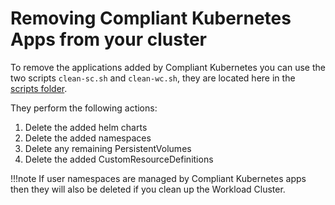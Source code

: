 # Removing Compliant Kubernetes Apps from your cluster

<!--clean-up-start-->
To remove the applications added by Compliant Kubernetes you can use the two scripts `clean-sc.sh` and `clean-wc.sh`, they are located here in the [scripts folder](https://github.com/elastisys/compliantkubernetes-apps/tree/main/scripts).

They perform the following actions:

1. Delete the added helm charts
2. Delete the added namespaces
3. Delete any remaining PersistentVolumes
4. Delete the added CustomResourceDefinitions

!!!note
    If user namespaces are managed by Compliant Kubernetes apps then they will also be deleted if you clean up the Workload Cluster.

<!--clean-up-stop-->
